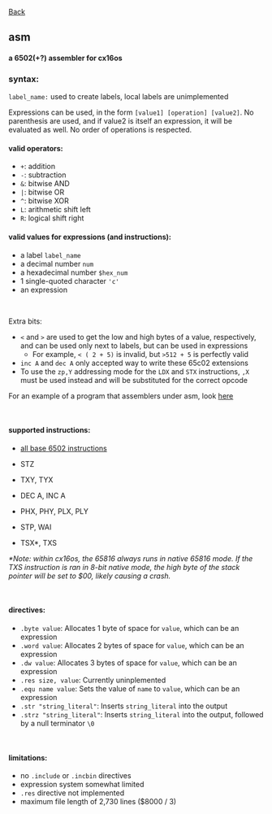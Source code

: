 [Back](./)

## asm

#### a 6502(+?) assembler for cx16os

### syntax:

`label_name:` used to create labels, local labels are unimplemented

Expressions can be used, in the form `[value1] [operation] [value2]`. No parenthesis are used, and if value2 is itself an expression, it will be evaluated as well. No order of operations is respected.

#### valid operators:
  - `+`: addition
  - `-`: subtraction
  - `&`: bitwise AND
  - `|`: bitwise OR
  - `^`: bitwise XOR
  - `L`: arithmetic shift left
  - `R`: logical shift right

#### valid values for expressions (and instructions):
  - a label `label_name`
  - a decimal number `num`
  - a hexadecimal number `$hex_num`
  - 1 single-quoted character `'c'`
  - an expression

<br />

Extra bits:

- `<` and `>` are used to get the low and high bytes of a value, respectively, and can be used only next to labels, but can be used in expressions
  - For example, `< ( 2 + 5)` is invalid, but `>512 + 5` is perfectly valid
- `inc A` and `dec A` only accepted way to write these 65c02 extensions
- To use the `zp,Y` addressing mode for the `LDX` and `STX` instructions, `,X` must be used instead and will be substituted for the correct opcode

For an example of a program that assemblers under asm, look [here](/src/osfiles/test.asm)

<br />

#### supported instructions:
- [all base 6502 instructions](http://www.6502.org/tutorials/6502opcodes.html)
- STZ
- TXY, TYX
- DEC A, INC A
- PHX, PHY, PLX, PLY
- STP, WAI

- TSX*, TXS

*\*Note: within cx16os, the 65816 always runs in native 65816 mode. If the TXS instruction is ran in 8-bit native mode, the high byte of the stack pointer will be set to $00, likely causing a crash.*

<br />

#### directives:
  - `.byte value`: Allocates 1 byte of space for `value`, which can be an expression
  - `.word value`: Allocates 2 bytes of space for `value`, which can be an expression
  - `.dw value`: Allocates 3 bytes of space for `value`, which can be an expression
  - `.res size, value`: Currently uninplemented
  - `.equ name value`: Sets the value of `name` to `value`, which can be an expression
  - `.str "string_literal"`: Inserts `string_literal` into the output
  - `.strz "string_literal"`: Inserts `string_literal` into the output, followed by a null terminator `\0`

<br />

#### limitations:
- no `.include` or `.incbin` directives
- expression system somewhat limited
- `.res` directive not implemented
- maximum file length of 2,730 lines ($8000 / 3)
